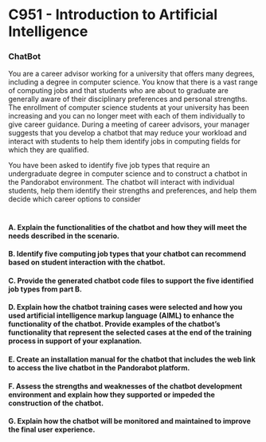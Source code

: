 # C951 - Introduction to Artificial Intelligence

### ChatBot

You are a career advisor working for a university that offers many degrees, including a degree in computer science. You know that there is a vast range of computing jobs and that students who are about to graduate are generally aware of their disciplinary preferences and personal strengths. The enrollment of computer science students at your university has been increasing and you can no longer meet with each of them individually to give career guidance. During a meeting of career advisors, your manager suggests that you develop a chatbot that may reduce your workload and interact with students to help them identify jobs in computing fields for which they are qualified.

You have been asked to identify five job types that require an undergraduate degree in computer science and to construct a chatbot in the Pandorabot environment. The chatbot will interact with individual students, help them identify their strengths and preferences, and help them decide which career options to consider

#

#### A. Explain the functionalities of the chatbot and how they will meet the needs described in the scenario.

#### B. Identify five computing job types that your chatbot can recommend based on student interaction with the chatbot.

#### C. Provide the generated chatbot code files to support the five identified job types from part B.

#### D. Explain how the chatbot training cases were selected and how you used artificial intelligence markup language (AIML) to enhance the functionality of the chatbot. Provide examples of the chatbot’s functionality that represent the selected cases at the end of the training process in support of your explanation.

#### E. Create an installation manual for the chatbot that includes the web link to access the live chatbot in the Pandorabot platform.

#### F. Assess the strengths and weaknesses of the chatbot development environment and explain how they supported or impeded the construction of the chatbot.

#### G. Explain how the chatbot will be monitored and maintained to improve the final user experience.

